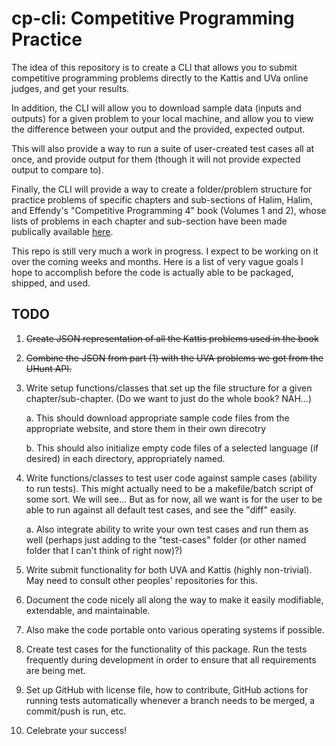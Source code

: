 # cp-cli: Competitive Programming Practice

The idea of this repository is to create a CLI that allows you to submit competitive programming
problems directly to the Kattis and UVa online judges, and get your results.

In addition, the CLI will allow 
you to download sample data (inputs and outputs) for a given problem to your local machine, and 
allow you to view the difference between your output and the provided, expected output. 

This will also provide a way to run a suite of user-created test cases all at once, 
and provide output for them (though it will not provide expected output to compare to).

Finally, the CLI will provide a way to create a folder/problem structure for practice
problems of specific chapters and sub-sections of Halim, Halim, and Effendy's "Competitive
Programming 4" book (Volumes 1 and 2), whose lists of problems in each chapter and 
sub-section have been made publically available [here](https://cpbook.net/methodstosolve). 

This repo is still very much a work in progress. I expect to be working on it over the coming weeks and months. Here is a list of very vague goals I hope to accomplish before the code is actually able 
to be packaged, shipped, and used. 

## TODO

1. ~~Create JSON representation of all the Kattis problems used in the book~~
2. ~~Combine the JSON from part (1) with the UVA problems we got from the UHunt API.~~
3. Write setup functions/classes that set up the file structure for a given chapter/sub-chapter. (Do we want to just do the whole book? NAH...)

   a. This should download appropriate sample
   code files from the appropriate website, and store them in their own direcotry

   b. This should also initialize empty code files of a selected language (if desired) in each directory, appropriately named.
4. Write functions/classes to test user code against sample cases (ability to run tests). This might actually need to be a makefile/batch script of some sort. We will see... But as for now, all we want is for the user to be able to run against all default test cases, and see the "diff" easily.

   a. Also integrate ability to write your own test cases and run them as well (perhaps just adding to the "test-cases" folder (or other named folder that I can't think of right now)?)
5. Write submit functionality for both UVA and Kattis (highly non-trivial). May need to consult other peoples' repositories for this.
6. Document the code nicely all along the way to make it easily modifiable, extendable, and maintainable.
7. Also make the code portable onto various operating systems if possible.
8. Create test cases for the functionality of this package. Run the tests frequently during development in order to ensure that all requirements are being met.
9. Set up GitHub with license file, how to contribute, GitHub actions for running tests automatically whenever a branch needs to be merged, a commit/push is run, etc.
10. Celebrate your success!
